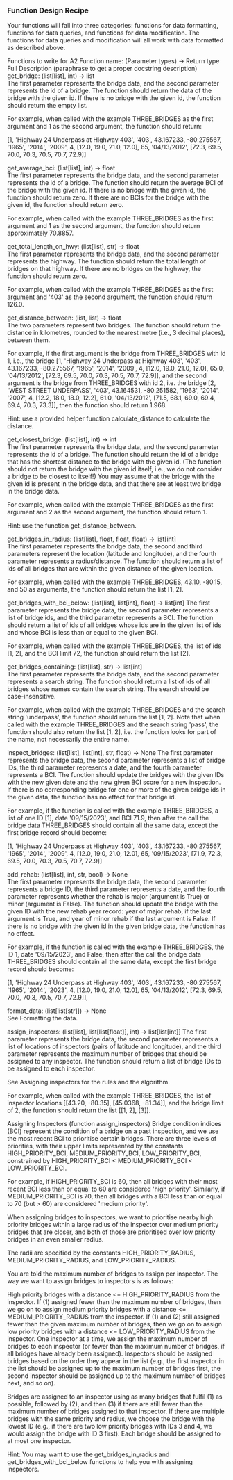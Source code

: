 ### Function Design Recipe
Your functions will fall into three categories: functions for data formatting, functions for data queries, and functions for data modification. The functions for data queries and modification will all work with data formatted as described above.

Functions to write for A2
Function name:
(Parameter types) -> Return type	Full Description (paraphrase to get a proper docstring description)
get_bridge:
(list[list], int) -> list	
The first parameter represents the bridge data, and the second parameter represents the id of a bridge. The function should return the data of the bridge with the given id. If there is no bridge with the given id, the function should return the empty list.

For example, when called with the example THREE_BRIDGES as the first argument and 1 as the second argument, the function should return:

[1, 'Highway 24 Underpass at Highway 403', '403', 43.167233, -80.275567, '1965', '2014', '2009', 4,
 [12.0, 19.0, 21.0, 12.0], 65, '04/13/2012', [72.3, 69.5, 70.0, 70.3, 70.5, 70.7, 72.9]]
	  
get_average_bci:
(list[list], int) -> float	
The first parameter represents the bridge data, and the second parameter represents the id of a bridge. The function should return the average BCI of the bridge with the given id. If there is no bridge with the given id, the function should return zero. If there are no BCIs for the bridge with the given id, the function should return zero.

For example, when called with the example THREE_BRIDGES as the first argument and 1 as the second argument, the function should return approximately 70.8857.

get_total_length_on_hwy:
(list[list], str) -> float	
The first parameter represents the bridge data, and the second parameter represents the highway. The function should return the total length of bridges on that highway. If there are no bridges on the highway, the function should return zero.

For example, when called with the example THREE_BRIDGES as the first argument and '403' as the second argument, the function should return 126.0.

get_distance_between:
(list, list) -> float	
The two parameters represent two bridges. The function should return the distance in kilometres, rounded to the nearest metre (i.e., 3 decimal places), between them.

For example, if the first argument is the bridge from THREE_BRIDGES with id 1, i.e., the bridge [1, 'Highway 24 Underpass at Highway 403', '403', 43.167233, -80.275567, '1965', '2014', '2009', 4, [12.0, 19.0, 21.0, 12.0], 65.0, '04/13/2012', [72.3, 69.5, 70.0, 70.3, 70.5, 70.7, 72.9]], and the second argument is the bridge from THREE_BRIDGES with id 2, i.e. the bridge [2, 'WEST STREET UNDERPASS', '403', 43.164531, -80.251582, '1963', '2014', '2007', 4, [12.2, 18.0, 18.0, 12.2], 61.0, '04/13/2012', [71.5, 68.1, 69.0, 69.4, 69.4, 70.3, 73.3]], then the function should return 1.968.

Hint: use a provided helper function calculate_distance to calculate the distance.

get_closest_bridge:
(list[list], int) -> int	
The first parameter represents the bridge data, and the second parameter represents the id of a bridge. The function should return the id of a bridge that has the shortest distance to the bridge with the given id. (The function should not return the bridge with the given id itself, i.e., we do not consider a bridge to be closest to itself!) You may assume that the bridge with the given id is present in the bridge data, and that there are at least two bridge in the bridge data.

For example, when called with the example THREE_BRIDGES as the first argument and 2 as the second argument, the function should return 1.

Hint: use the function get_distance_between.

get_bridges_in_radius:
(list[list], float, float, float) -> list[int]	
The first parameter represents the bridge data, the second and third parameters represent the location (latitude and longitude), and the fourth parameter represents a radius/distance. The function should return a list of ids of all bridges that are within the given distance of the given location.

For example, when called with the example THREE_BRIDGES, 43.10, -80.15, and 50 as arguments, the function should return the list [1, 2].

get_bridges_with_bci_below:
(list[list], list[int], float) -> list[int]	
The first parameter represents the bridge data, the second parameter represents a list of bridge ids, and the third parameter represents a BCI. The function should return a list of ids of all bridges whose ids are in the given list of ids and whose BCI is less than or equal to the given BCI.

For example, when called with the example THREE_BRIDGES, the list of ids [1, 2], and the BCI limit 72, the function should return the list [2].

get_bridges_containing:
(list[list], str) -> list[int]	
The first parameter represents the bridge data, and the second parameter represents a search string. The function should return a list of ids of all bridges whose names contain the search string. The search should be case-insensitive.

For example, when called with the example THREE_BRIDGES and the search string 'underpass', the function should return the list [1, 2]. Note that when called with the example THREE_BRIDGES and the search string 'pass', the function should also return the list [1, 2], i.e. the function looks for part of the name, not necessarily the entire name.

inspect_bridges:
(list[list], list[int], str, float) -> None	
The first parameter represents the bridge data, the second parameter represents a list of bridge IDs, the third parameter represents a date, and the fourth parameter represents a BCI. The function should update the bridges with the given IDs with the new given date and the new given BCI score for a new inspection. If there is no corresponding bridge for one or more of the given bridge ids in the given data, the function has no effect for that bridge id.

For example, if the function is called with the example THREE_BRIDGES, a list of one ID [1], date '09/15/2023', and BCI 71.9, then after the call the bridge data THREE_BRIDGES should contain all the same data, except the first bridge record should become:

[1, 'Highway 24 Underpass at Highway 403', '403', 43.167233, -80.275567, '1965', '2014', '2009', 4,
 [12.0, 19.0, 21.0, 12.0], 65, '09/15/2023', [71.9, 72.3, 69.5, 70.0, 70.3, 70.5, 70.7, 72.9]]
	  
add_rehab:
(list[list], int, str, bool) -> None	
The first parameter represents the bridge data, the second parameter represents a bridge ID, the third parameter represents a date, and the fourth parameter represents whether the rehab is major (argument is True) or minor (argument is False). The function should update the bridge with the given ID with the new rehab year record: year of major rehab, if the last argument is True, and year of minor rehab if the last argument is False. If there is no bridge with the given id in the given bridge data, the function has no effect.

For example, if the function is called with the example THREE_BRIDGES, the ID 1, date '09/15/2023', and False, then after the call the bridge data THREE_BRIDGES should contain all the same data, except the first bridge record should become:

[1, 'Highway 24 Underpass at Highway 403', '403', 43.167233, -80.275567, '1965', '2014', '2023', 4,
 [12.0, 19.0, 21.0, 12.0], 65, '04/13/2012', [72.3, 69.5, 70.0, 70.3, 70.5, 70.7, 72.9]],
	  
format_data:
(list[list[str]]) -> None	
See Formatting the data.

assign_inspectors:
(list[list], list[list[float]], int) -> list[list[int]]	
The first parameter represents the bridge data, the second parameter represents a list of locations of inspectors (pairs of latitude and longitude), and the third parameter represents the maximum number of bridges that should be assigned to any inspector. The function should return a list of bridge IDs to be assigned to each inspector.

See Assigning inspectors for the rules and the algorithm.

For example, when called with the example THREE_BRIDGES, the list of inspector locations [[43.20, -80.35], [45.0368, -81.34]], and the bridge limit of 2, the function should return the list [[1, 2], [3]].

Assigning Inspectors (function assign_inspectors)
Bridge condition indices (BCI) represent the condition of a bridge on a past inspection, and we use the most recent BCI to prioritise certain bridges. There are three levels of priorities, with their upper limits represented by the constants HIGH_PRIORITY_BCI, MEDIUM_PRIORITY_BCI, LOW_PRIORITY_BCI, constrained by HIGH_PRIORITY_BCI < MEDIUM_PRIORITY_BCI < LOW_PRIORITY_BCI.

For example, if HIGH_PRIORITY_BCI is 60, then all bridges with their most recent BCI less than or equal to 60 are considered 'high priority'. Similarly, if MEDIUM_PRIORITY_BCI is 70, then all bridges with a BCI less than or equal to 70 (but > 60) are considered 'medium priority'.

When assigning bridges to inspectors, we want to prioritise nearby high priority bridges within a large radius of the inspector over medium priority bridges that are closer, and both of those are prioritised over low priority bridges in an even smaller radius.

The radii are specified by the constants HIGH_PRIORITY_RADIUS, MEDIUM_PRIORITY_RADIUS, and LOW_PRIORITY_RADIUS.

You are told the maximum number of bridges to assign per inspector. The way we want to assign bridges to inspectors is as follows:

High priority bridges with a distance <= HIGH_PRIORITY_RADIUS from the inspector.
If (1) assigned fewer than the maximum number of bridges, then we go on to assign medium priority bridges with a distance <= MEDIUM_PRIORITY_RADIUS from the inspector.
If (1) and (2) still assigned fewer than the given maximum number of bridges, then we go on to assign low priority bridges with a distance <= LOW_PRIORITY_RADIUS from the inspector.
One inspector at a time, we assign the maximum number of bridges to each inspector (or fewer than the maximum number of bridges, if all bridges have already been assigned). Inspectors should be assigned bridges based on the order they appear in the list (e.g., the first inspector in the list should be assigned up to the maximum number of bridges first, the second inspector should be assigned up to the maximum number of bridges next, and so on).

Bridges are assigned to an inspector using as many bridges that fulfil (1) as possible, followed by (2), and then (3) if there are still fewer than the maximum number of bridges assigned to that inspector. If there are multiple bridges with the same priority and radius, we choose the bridge with the lowest ID (e.g., if there are two low priority bridges with IDs 3 and 4, we would assign the bridge with ID 3 first). Each bridge should be assigned to at most one inspector.

Hint: You may want to use the get_bridges_in_radius and get_bridges_with_bci_below functions to help you with assigning inspectors.
